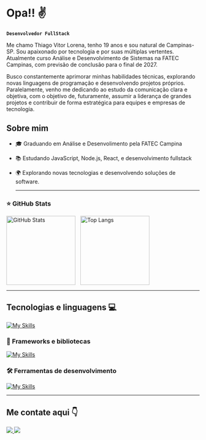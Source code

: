 # Opa!! ✌️

**`Desenvolvedor FullStack`**

Me chamo Thiago Vitor Lorena, tenho 19 anos e sou natural de Campinas-SP. Sou apaixonado por tecnologia e por suas múltiplas vertentes. Atualmente curso Análise e Desenvolvimento de Sistemas na FATEC Campinas, com previsão de conclusão para o final de 2027.

Busco constantemente aprimorar minhas habilidades técnicas, explorando novas linguagens de programação e desenvolvendo projetos próprios. Paralelamente, venho me dedicando ao estudo da comunicação clara e objetiva, com o objetivo de, futuramente, assumir a liderança de grandes projetos e contribuir de forma estratégica para equipes e empresas de tecnologia.

## Sobre mim
- 🎓 Graduando em Análise e Desenvolimento pela FATEC Campina
- 📚 Estudando JavaScript, Node.js, React, e desenvolvimento fullstack
- 🌍 Explorando novas tecnologias e desenvolvendo soluções de software.

  ---

### ⭐ GitHub Stats

<p>
  <img 
    align="left" 
    alt="GitHub Stats" 
    height="180" 
    style="padding-right: 10px;" 
    src="https://github-readme-stats.vercel.app/api?username=ThiagoLorena04&show_icons=true&theme=tokyonight&include_all_commits=true&locale=pt-br" 
  />

  <img 
    align="left" 
    alt="Top Langs" 
    height="180" 
    src="https://github-readme-stats.vercel.app/api/top-langs/?username=ThiagoLorena04&theme=tokyonight&layout=compact&custom_title=Linguagens&langs_count=9" 
  />
</p>

<br clear="both" />

---

## Tecnologias e linguagens 💻

[![My Skills](https://skillicons.dev/icons?i=html,css,js,c,docker)](https://skillicons.dev)

### 🚀 Frameworks e bibliotecas
[![My Skills](https://skillicons.dev/icons?i=react,nodejs,mysql,postgres)](https://skillicons.dev)

### 🛠️ Ferramentas de desenvolvimento
[![My Skills](https://skillicons.dev/icons?i=git,github,figma,vscode)](https://skillicons.dev)

---


## Me contate aqui 👇
<div> 
  <a href="mailto:thiago.vitor.2067@gmail.com">
    <img src="https://img.shields.io/badge/-Gmail-D14836?style=for-the-badge&logo=gmail&logoColor=white" target="_blank">
  </a>
  
  <a href="https://www.linkedin.com/in/thiago-vitor-lorena-2bb668285/" target="_blank">
    <img src="https://img.shields.io/badge/-LinkedIn-%230077B5?style=for-the-badge&logo=linkedin&logoColor=white" target="_blank">
  </a> 
</div>

